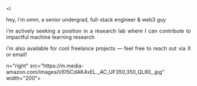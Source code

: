 <i<div align="justify">
hey, i'm omm, a senior undergrad, full-stack engineer & web3 guy

i'm actively seeking a position in a research lab where I can contribute to impactful machine learning research

i'm also available for cool freelance projects — feel free to reach out via X or email!
</div>n="right" src="https://m.media-amazon.com/images/I/615CdAK4xEL._AC_UF350,350_QL80_.jpg" width="200">